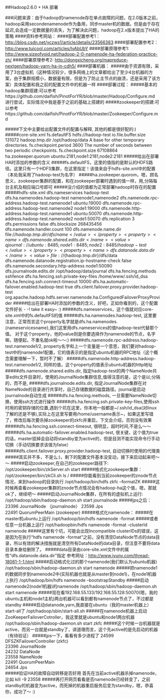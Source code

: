 ##Hadoop2.6.0 + HA 部署

###问题来源：由于hadoop的namenode存在单点故障的问题，在2.0版本之前，hadoop采用secondenamenode作为备用，同步master机的数据。但是由于存在延迟,会造成一定数据量的丢失，为了解决此问题，hadoop在2.x版本提出了HA的策略
####资料参考网站：
####部署配置参考1：http://blog.csdn.net/yczws1/article/details/23566383
####部署配置参考2：http://www.tuicool.com/articles/IvAbUbY
####部署原理参考1: http://www.sizeofvoid.net/hadoop-2-0-namenode-ha-federation-practice-zh/
####部署原理参考2: http://dongxicheng.org/mapreduce-nextgen/hadoop-yarn-ha-in-cdh5/
####部署机器：
#####由于资源有限，采用了3台虚拟机（这种情况较少，很多网络上的文章都给出了至少4台机器的方案，由于集群规模小，数据量有限，但是为了防止主节点的崩溃，还是采用了该方案）具体配置和我之前的配置文件中的机器一样
####部署过程：
#####基本的hadoop集群搭建:可以参考https://github.com/daifish/PinotForYR/blob/master/Hadoop/Configure.md 进行尝试，实际情况中我是基于之前的基础上搭建的
#####zookeeper的搭建:可以参考https://github.com/daifish/PinotForYR/blob/master/Zookeeper/Configure.md

#####下文中主要给出配置文件的配置与解释, 其他的都是很好配的:) 
#####core-site.xml
    <configuration>
        <property>
            <name>fs.defaultFS</name>
            <value>hdfs://hadoop-test</value>
        </property>
        <property>
            <name>io.file.buffer.size</name>
            <value>131072</value>
        </property>
        <property>
            <name>hadoop.tmp.dir</name>
            <value>/opt/hadoop/data</value>
            <description>A base for other temporary directories.</description>
        </property>
        <property>
            <name>fs.checkpoint.period</name>
            <value>3600</value>
            <description>The number of seconds between two periodic checkpoints.</description>
        </property>
        <property>
            <name>fs.checkpoint.size</name>
            <value>67108864</value>
        </property>
        <property>
            <name>ha.zookeeper.quorum</name>
            <value>ubuntu:2181,node1:2181,node2:2181</value>
        </property>
    </configuration>
#####给出在部署HA时添加的参数的含义
#####fs.defaultFS，这里的值指的是默认的HDFS路径。这里只有一个HDFS集群，在这里指定！该值来自于hdfs-site.xml中的配置（本处我采用了hadoop-test为名字）
#####ha.zookeeper.quorom，嗯，顾名思义，zookeeper集群的配置，和在zookeeper部署时遇到的值一样，用,分隔每台主机及相应端口号即可
#####没介绍的值都为正常部署hadoop时存在的配置
#####hdfs-site.xml
    <configuration>
        <property>
            <name>dfs.nameservices</name>
            <value>hadoop-test</value>
        </property>
        <property>
            <name>dfs.ha.namenodes.hadoop-test</name>
            <value>namenode1,namenode2</value>
        </property>
        <property>
            <name>dfs.namenode.rpc-address.hadoop-test.namenode1</name>
            <value>ubuntu:19000</value>
        </property>
        <property>
            <name>dfs.namenode.rpc-address.hadoop-test.namenode2</name>
            <value>node1:19000</value>
        </property>
        <property>
            <name>dfs.namenode.http-address.hadoop-test.namenode1</name>
            <value>ubuntu:50070</value>
        </property>
        <property>
            <name>dfs.namenode.http-address.hadoop-test.namenode2</name>
            <value>node1:50070</value>
        </property>
        <property>
            <name>dfs.replication</name>
            <value>3</value>
        </property>
        <property>
            <name>dfs.permissions</name>
            <value>false</value>
        </property>
        <property>
            <name>dfs.blocksize</name>
            <value>268435456</value>
        </property>
        <property>
            <name>dfs.namenode.handler.count</name>
            <value>100</value>
        </property>
        <property>
            <name>dfs.namenode.name.dir</name>
            <value>file://${hadoop.tmp.dir}/dfs/name</value>
        </property>
        <property>
            <name>dfs.namenode.shared.edits.dir</name>
            <value>qjournal://ubuntu:8485;node1:8485;node2:8485/hadoop-test</value>
        </property>
        <property>
            <name>dfs.datanode.data.dir</name>
            <value>file://${hadoop.tmp.dir}/dfs/data</value>
        </property>
        <property>
            <name>dfs.namenode.datanode.registration.ip-hostname-check</name>
            <value>false</value>
        </property>
        <property>
            <name>dfs.namenode.secondary.http-address</name>
            <value>node1:50090</value>
        </property>
        <property>
            <name>dfs.journalnode.edits.dir</name>
            <value>/opt/hadoop/data/journal</value>
        </property>
        <property>
            <name>dfs.ha.fencing.methods</name>
            <value>sshfence</value>
        </property>
        <property>
            <name>dfs.ha.fencing.ssh.private-key-files</name>
            <value>/home/www/.ssh/id_dsa</value>
        </property>
        <property>
            <name>dfs.ha.fencing.ssh.connect-timeout</name>
            <value>10000</value>
        </property>
        <property>
            <name>dfs.ha.automatic-failover.enabled.hadoop-test</name>
            <value>true</value>
        </property>
        <property>
            <name>dfs.client.failover.proxy.provider.hadoop-test</name>
            <value>org.apache.hadoop.hdfs.server.namenode.ha.ConfiguredFailoverProxyProvider</value>
        </property>
    </configuration>
#####给出在部署HA时添加的参数的含义，好吧，正如你看到的，这个配置文件好长 - -! take it easy~ :)
#####dfs.nameservices，这个值就对应core-site.xml中的fs.defaultFS的值
#####dfs.ha.namenodes.hadoop-test, 这里要注意，正常而言这个property名字就是dfs.ha.namenodes.{nameservicesname},我们这里用dfs.nameservices的值hadoop-test代替那个值。 对于这个property，他的value则是你要选择作为namenode的节点，名字嘛，随便起，不重名就ok啦～～:)
#####dfs.namenode.rpc-address.hadoop-test.namenode1/2, property名字和上一个变量是一个意思，我们要对hadoop-test中的namenode1配置，它的值表示的是指定ubuntu机器的RPC地址（这个概念需要理解一下，暂时不了解）
#####dfs.namenode.http-address.hadoop-test.namenode1/2, 同样的值，这个property的值表示ubuntu机器的http地址
#####dfs.namenode.shared.edits.dir, 指定hadoop-test的两个NameNode共享edits文件目录时，使用的JournalNode集群信息,值得注意的是，这个是以;分隔的，而不是,
#####dfs.journalnode.edits.dir, 指定JournalNode集群在对NameNode的目录进行共享时，自己存储数据的磁盘路径。journal是启动journalnode自动生成
#####dfs.ha.fencing.methods, 一旦需要NameNode切换，使用ssh方式进行操作
#####dfs.ha.fencing.ssh.private-key-files,使用ssh时用的密钥存储的位置,遇到个坑在这里，你本地一般都是~/.ssh/id_dsa(对linux了解的还是不够),实际上在这里写要用/home/username表示~，如果这里写错了，修改后每次要杀掉zookeeper的zkfc并重启，下文会介绍，否则没有效果
#####dfs.ha.fencing.ssh.connect-timeout, 很明显，超时时间,不是么～～
#####dfs.ha.automatic-failover.enabled.hadoop-test, 很关键，这个值为true的话，master挂掉会自动将standby变为active的，但是目测不能实现命令行手动切换（手动切换要求该值为false）
#####dfs.client.failover.proxy.provider.hadoop-test, 自动切换时使用的代理类
#####其实并不多，不是么:)，剩下的配置文件基本没变动，接下来启动起来吧～～
#####启动zookeeper,在自己的zookeeper路径下:
    /opt/zookeeper/bin/zkServer.sh start
#####格式化zookeeper集群：
    /opt/zookeeper/bin/zkCli.sh
    ls / 
#####你能看到当前zookeeper的znode节点情况，来到hadoop的目录执行
    /opt/hadoop/bin/hdfs zkfc –formatZK
#####这时候再查看zookeeper集群的znode节点情况会有hadoop-ha这个值，嗯，那就ok了，继续吧～
#####启动JournalNode集群，在所有的虚拟机上运行:
    /opt/hadoop/sbin/hadoop-daemon.sh start journalnode
#####jps之后：
    23396 JournalNode    （journalnode）
    23598 Jps    
    22491 QuorumPeerMain  (zookeeper)
#####格式化namenode：
#####在master机ubuntu上运行
    /opt/hadoop/bin/hdfs namenode -format
#####或者任意一台机器上运行
    /opt/hadoopbin/hdfs namenode -format -clusterId namenode
#####这里有个坑，可能会出现Incompatible clusterIDs的错误，这是因为在执行“hdfs namenode -format”之前，没有清空DataNode节点的data目录，所以有效的解决措施就是清空所有DataNode的data目录，但注意不要将data目录本身给删除了。
#####data目录由core-site.xml文件中的属性“dfs.datanode.data.dir”指定 参考网址：http://www.iyunv.com/thread-18061-1-1.html
#####启动格式化过的那个namenode(我们默认为ubuntu机器)
    /opt/hadoop/sbin/hadoop-daemon.sh start namenode
#####把namenode1的数据同步到namenode2中(实际机器也就是从master到node1)，在node1机器上执行
    /opt/hadoop/bin/hdfs namenode –bootstrapStandby
#####启动namenode2(node1机器)的namenode
    /opt/hadoop/sbin/hadoop-daemon.sh start namenode
#####现在看192.168.55.133/192.168.55.128:50070(嗯，我的ubuntu主机和node1主机)两台机器可以看到都有namenode节点了，不过都是standby
#####启动datanode,yarn,我直接在ubuntu（我的master机器上）start-all了
    /opt/hadoop/sbin/start-all.sh
#####在namenode机器上启动ZooKeeperFailoverCotroller，我这里就是ubuntu和node1两台机器
    /opt/hadoop/sbin/hadoop-daemon.sh start zkfc
#####这个时候一台机器就是active，而另一台就是standby了，讲道理而言，这个先active的是先启动的机器（有待验证）
#####jps一下，看看有多少进程了
    24599 DFSZKFailoverController    (zkfc)  
    23396 JournalNode      
    24232 DataNode      
    23558 NameNode      
    22491 QuorumPeerMain      
    24654 Jps   
#####验证HA的故障自动转移是否好用 首先在当前active机器杀掉namenode，比如
    kill -9 23558
#####再打开网页看看是否namenode已经转变了，之前standby的机器变为active，而死掉的机器重启服务后变为standby，嗯，恭喜你，成功了～ :)


